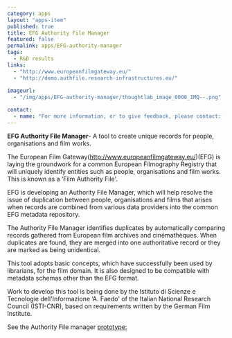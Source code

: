 ```yaml
---
category: apps
layout: "apps-item"
published: true
title: EFG Authority File Manager
featured: false
permalink: apps/EFG-authority-manager
tags: 
  - R&D results
links: 
  - "http://www.europeanfilmgateway.eu/"
  - "http://demo.authfile.research-infrastructures.eu/"
  
imageurl: 
  - "/img/apps/EFG-authority-manager/thoughtlab_image_0008_IMQ--.png"

contact: 
  - name: "For more information, or to give feedback, please contact: [Paolo Manghi](paolo.manghi@isti.cnr.it?subject=ThoughtLab:%20EFG%20Authority%20File%20Manager%20feedback)"
---
```

**EFG Authority File Manager**- A tool to create unique records for people, organisations and film works.

The European Film Gateway(http://www.europeanfilmgateway.eu/)(EFG) is laying the groundwork for a common European Filmography Registry that will uniquely identify entities such as people, organisations and film works. This is known as a &lsquo;Film Authority File&#39;.

EFG is developing an Authority File Manager, which will help resolve the issue of duplication between people, organisations and films that arises when records are combined from various data providers into the common EFG metadata repository.

The Authority File Manager identifies duplicates by automatically comparing records gathered from European film archives and cin&eacute;math&egrave;ques. When duplicates are found, they are merged into one authoritative record or they are marked as being unidentical.

This tool adopts basic concepts, which have successfully been used by librarians, for the film domain. It is also designed to be compatible with metadata schemas other than the EFG format.

Work to develop this tool is being done by the Istituto di Scienze e Tecnologie dell&#39;Informazione &lsquo;A. Faedo&#39; of the Italian National Research Council (ISTI-CNR), based on requirements written by the German Film Institute.

See the Authority File manager [prototype:](http://demo.authfile.research-infrastructures.eu/)
